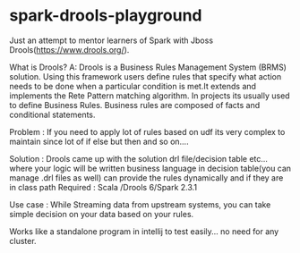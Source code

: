 # spark-drools-playground

Just an attempt to mentor learners of Spark with Jboss Drools(https://www.drools.org/). 

What is Drools?
A: Drools is a Business Rules Management System (BRMS) solution. Using this framework users define rules that specify what action needs to be done when a particular condition is met.It extends and implements the Rete Pattern matching algorithm. In projects its usually used to define Business Rules. Business rules are composed of facts and conditional statements.

Problem : If you need to apply lot of rules based on udf its very complex to maintain since lot of 
if else but then and so on....


Solution : Drools came up with the solution drl file/decision table etc... where your logic will be written
business language in decision table(you can manage .drl files as well) can provide the rules dynamically and if they are in class path 
Required : Scala /Drools 6/Spark 2.3.1

Use case : While Streaming data from upstream systems, you can take simple decision on your data based on your rules.


Works like a standalone program in intellij to test easily... no need for any cluster.
